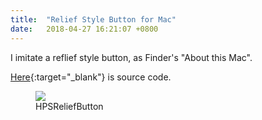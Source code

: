 ```yaml
---
title:  "Relief Style Button for Mac"
date:   2018-04-27 16:21:07 +0800
---
```


I imitate a reflief style button, as Finder's "About this Mac". 

[Here](https://github.com/cool8jay/HPSReliefButton){:target="_blank"} is source code.

<figure class="half">
<a href="https://user-images.githubusercontent.com/55504/39351623-abec412c-4a34-11e8-8b07-bf52f41bd5a4.png"><img src="https://user-images.githubusercontent.com/55504/39351623-abec412c-4a34-11e8-8b07-bf52f41bd5a4.png"></a>
<figcaption>HPSReliefButton</figcaption>
</figure>